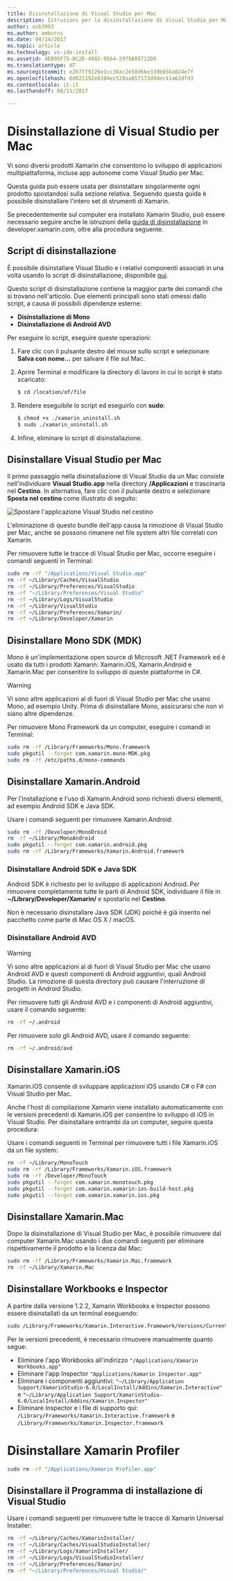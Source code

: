 ```yaml
---
title: Disinstallazione di Visual Studio per Mac
description: Istruzioni per la disinstallazione di Visual Studio per Mac e degli strumenti correlati.
author: asb3993
ms.author: amburns
ms.date: 04/14/2017
ms.topic: article
ms.technology: vs-ide-install
ms.assetid: 4EB95F75-BC2E-4982-9564-2975805712D8
ms.translationtype: HT
ms.sourcegitcommit: e2b7ff9126e1cc38ac2e58d6be339b656a024e7f
ms.openlocfilehash: 6d021192e8104ec520aa057173d9dec41a62dfd3
ms.contentlocale: it-it
ms.lasthandoff: 08/11/2017

---
```


# <a name="uninstalling-visual-studio-for-mac"></a>Disinstallazione di Visual Studio per Mac

Vi sono diversi prodotti Xamarin che consentono lo sviluppo di applicazioni multipiattaforma, incluse app autonome come Visual Studio per Mac.

Questa guida può essere usata per disinstallare singolarmente ogni prodotto spostandosi sulla sezione relativa. Seguendo questa guida è possibile disinstallare l'intero set di strumenti di Xamarin.

Se precedentemente sul computer era installato Xamarin Studio, può essere necessario seguire anche le istruzioni della [guida di disinstallazione](https://developer.xamarin.com/guides/cross-platform/getting_started/installation/uninstalling_xamarin/) in developer.xamarin.com, oltre alla procedura seguente.

## <a name="uninstall-script"></a>Script di disinstallazione

È possibile disinstallare Visual Studio e i relativi componenti associati in una volta usando lo script di disinstallazione, disponibile [qui](https://raw.githubusercontent.com/MicrosoftDocs/visualstudio-docs/master/mac/resources/uninstall-vsmac.sh).

Questo script di disinstallazione contiene la maggior parte dei comandi che si trovano nell'articolo. Due elementi principali sono stati omessi dallo script, a causa di possibili dipendenze esterne:

- **Disinstallazione di Mono**
- **Disinstallazione di Android AVD**

Per eseguire lo script, eseguire queste operazioni:

1. Fare clic con il pulsante destro del mouse sullo script e selezionare **Salva con nome...** per salvare il file sul Mac.
2. Aprire Terminal e modificare la directory di lavoro in cui lo script è stato scaricato:

    ```bash
    $ cd /location/of/file
    ```
3. Rendere eseguibile lo script ed eseguirlo con **sudo**:

    ```bash
    $ chmod +x ./xamarin_uninstall.sh
    $ sudo ./xamarin_uninstall.sh
    ```
4. Infine, eliminare lo script di disinstallazione.

## <a name="uninstall-visual-studio-for-mac"></a>Disinstallare Visual Studio per Mac

Il primo passaggio nella disinstallazione di Visual Studio da un Mac consiste nell'individuare **Visual Studio.app** nella directory **/Applicazioni** e trascinarla nel **Cestino**. In alternativa, fare clic con il pulsante destro e selezionare **Sposta nel cestino** come illustrato di seguito:

![Spostare l'applicazione Visual Studio nel cestino](media/uninstall-image1.png)

L'eliminazione di questo bundle dell'app causa la rimozione di Visual Studio per Mac, anche se possono rimanere nel file system altri file correlati con Xamarin.

Per rimuovere tutte le tracce di Visual Studio per Mac, occorre eseguire i comandi seguenti in Terminal:

```bash
sudo rm -rf "/Applications/Visual Studio.app"
rm -rf ~/Library/Caches/VisualStudio
rm -rf ~/Library/Preferences/VisualStudio
rm -rf "~/Library/Preferences/Visual Studio"
rm -rf ~/Library/Logs/VisualStudio
rm -rf ~/Library/VisualStudio
rm -rf ~/Library/Preferences/Xamarin/
rm -rf ~/Library/Developer/Xamarin
```

## <a name="uninstall-mono-sdk-mdk"></a>Disinstallare Mono SDK (MDK)

Mono è un'implementazione open source di Microsoft .NET Framework ed è usato da tutti i prodotti Xamarin: Xamarin.iOS, Xamarin.Android e Xamarin.Mac per consentire lo sviluppo di queste piattaforme in C#.

> [!WARNING]
> Vi sono altre applicazioni al di fuori di Visual Studio per Mac che usano Mono, ad esempio Unity.
> Prima di disinstallare Mono, assicurarsi che non vi siano altre dipendenze.

Per rimuovere Mono Framework da un computer, eseguire i comandi in Terminal:

```bash
sudo rm -rf /Library/Frameworks/Mono.framework
sudo pkgutil --forget com.xamarin.mono-MDK.pkg
sudo rm -rf /etc/paths.d/mono-commands
```

## <a name="uninstall-xamarinandroid"></a>Disinstallare Xamarin.Android

Per l'installazione e l'uso di Xamarin.Android sono richiesti diversi elementi, ad esempio Android SDK e Java SDK.

Usare i comandi seguenti per rimuovere Xamarin.Android:

```bash
sudo rm -rf /Developer/MonoDroid
rm -rf ~/Library/MonoAndroid
sudo pkgutil --forget com.xamarin.android.pkg
sudo rm -rf /Library/Frameworks/Xamarin.Android.framework
```

### <a name="uninstall-android-sdk-and-java-sdk"></a>Disinstallare Android SDK e Java SDK

Android SDK è richiesto per lo sviluppo di applicazioni Android. Per rimuovere completamente tutte le parti di Android SDK, individuare il file in **~/Library/Developer/Xamarin/** e spostarlo nel **Cestino**.

Non è necessario disinstallare Java SDK (JDK) poiché è già inserito nel pacchetto come parte di Mac OS X / macOS.

### <a name="uninstall-android-avd"></a>Disinstallare Android AVD

> [!WARNING]
> Vi sono altre applicazioni al di fuori di Visual Studio per Mac che usano Android AVD e questi componenti di Android aggiuntivi, quali Android Studio.
> La rimozione di questa directory può causare l'interruzione di progetti in Android Studio. 

Per rimuovere tutti gli Android AVD e i componenti di Android aggiuntivi, usare il comando seguente:

```bash
rm -rf ~/.android
```

Per rimuovere solo gli Android AVD, usare il comando seguente:

```bash
rm -rf ~/.android/avd
```

 

## <a name="uninstall-xamarinios"></a>Disinstallare Xamarin.iOS

Xamarin.iOS consente di sviluppare applicazioni iOS usando C# o F# con Visual Studio per Mac.

Anche l'host di compilazione Xamarin viene installato automaticamente con le versioni precedenti di Xamarin.iOS per consentire lo sviluppo di iOS in Visual Studio. Per disinstallare entrambi da un computer, seguire questa procedura:

Usare i comandi seguenti in Terminal per rimuovere tutti i file Xamarin.iOS da un file system:

```bash
rm -rf ~/Library/MonoTouch
sudo rm -rf /Library/Frameworks/Xamarin.iOS.framework
sudo rm -rf /Developer/MonoTouch
sudo pkgutil --forget com.xamarin.monotouch.pkg
sudo pkgutil --forget com.xamarin.xamarin-ios-build-host.pkg
sudo pkgutil --forget com.xamarin.xamarin.ios.pkg
```

## <a name="uninstall-xamarinmac"></a>Disinstallare Xamarin.Mac

Dopo la disinstallazione di Visual Studio per Mac, è possibile rimuovere dal computer Xamarin.Mac usando i due comandi seguenti per eliminare rispettivamente il prodotto e la licenza dal Mac:

```bash
sudo rm -rf /Library/Frameworks/Xamarin.Mac.framework
rm -rf ~/Library/Xamarin.Mac
```

## <a name="uninstall-workbooks-and-inspector"></a>Disinstallare Workbooks e Inspector

A partire dalla versione 1.2.2, Xamarin Workbooks e Inspector possono essere disinstallati da un terminal eseguendo:

```bash
sudo /Library/Frameworks/Xamarin.Interactive.framework/Versions/Current/uninstall
```

Per le versioni precedenti, è necessario rimuovere manualmente quanto segue:

* Eliminare l'app Workbooks all'indirizzo `"/Applications/Xamarin Workbooks.app"`
* Eliminare l'app Inspector `"Applications/Xamarin Inspector.app"`
* Eliminare i componenti aggiuntivi: `"~/Library/Application Support/XamarinStudio-6.0/LocalInstall/Addins/Xamarin.Interactive"` e `"~/Library/Application Support/XamarinStudio-6.0/LocalInstall/Addins/Xamarin.Inspector"`
* Eliminare Inspector e i file di supporto qui: `/Library/Frameworks/Xamarin.Interactive.framework` e `/Library/Frameworks/Xamarin.Inspector.framework`

# <a name="uninstall-the-xamarin-profiler"></a>Disinstallare Xamarin Profiler

```bash
sudo rm -rf "/Applications/Xamarin Profiler.app"
```

## <a name="uninstall-the-visual-studio-installer"></a>Disinstallare il Programma di installazione di Visual Studio

Usare i comandi seguenti per rimuovere tutte le tracce di Xamarin Universal Installer:

```bash
rm -rf ~/Library/Caches/XamarinInstaller/
rm -rf ~/Library/Caches/VisualStudioInstaller/
rm -rf ~/Library/Logs/XamarinInstaller/
rm -rf ~/Library/Logs/VisualStudioInstaller/
rm -rf ~/Library/Preferences/Xamarin/
rm -rf "~/Library/Preferences/Visual Studio/"
```

